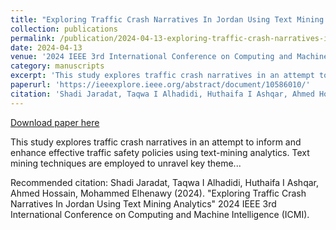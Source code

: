 ```yaml
---
title: "Exploring Traffic Crash Narratives In Jordan Using Text Mining Analytics"
collection: publications
permalink: /publication/2024-04-13-exploring-traffic-crash-narratives-in-jordan-using-text-mining-analytics
date: 2024-04-13
venue: '2024 IEEE 3rd International Conference on Computing and Machine Intelligence (ICMI)'
category: manuscripts
excerpt: 'This study explores traffic crash narratives in an attempt to inform and enhance effective traffic safety policies using text-mining analytics. Text mining techniques are employed to unravel key theme...'
paperurl: 'https://ieeexplore.ieee.org/abstract/document/10586010/'
citation: 'Shadi Jaradat, Taqwa I Alhadidi, Huthaifa I Ashqar, Ahmed Hossain, Mohammed Elhenawy (2024). &quot;Exploring Traffic Crash Narratives In Jordan Using Text Mining Analytics&quot; 2024 IEEE 3rd International Conference on Computing and Machine Intelligence (ICMI).'
---
```


<a href='https://ieeexplore.ieee.org/abstract/document/10586010/'>Download paper here</a>

This study explores traffic crash narratives in an attempt to inform and enhance effective traffic safety policies using text-mining analytics. Text mining techniques are employed to unravel key theme...

Recommended citation: Shadi Jaradat, Taqwa I Alhadidi, Huthaifa I Ashqar, Ahmed Hossain, Mohammed Elhenawy (2024). &quot;Exploring Traffic Crash Narratives In Jordan Using Text Mining Analytics&quot; 2024 IEEE 3rd International Conference on Computing and Machine Intelligence (ICMI).